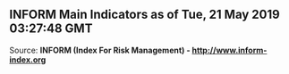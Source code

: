 ## INFORM Main Indicators as of Tue, 21 May 2019 03:27:48 GMT

Source: **INFORM (Index For Risk Management) - http://www.inform-index.org**